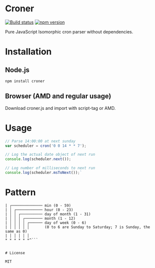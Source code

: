 
# Croner

[![Build status](https://travis-ci.org/Hexagon/croner.svg)](https://travis-ci.org/Hexagon/thinker-fts) [![npm version](https://badge.fury.io/js/croner.svg)](https://badge.fury.io/js/croner)

Pure JavaScript Isomorphic cron parser without dependencies.


# Installation

## Node.js 

```npm install croner```

## Browser (AMD and regular usage) 

Download croner.js and import with script-tag or AMD.


# Usage
```javascript
// Parse 14:00:00 at next sunday
var scheduler = cron('0 0 14 * * 7');

// Log the actual date object of next run
console.log(scheduler.next());

// Log number of milliseconds to next run
console.log(scheduler.msToNext());`
```


# Pattern
```┌──────────────── sec (0 - 59)
| ┌────────────── min (0 - 59)
| │ ┌──────────── hour (0 - 23)
| │ │ ┌────────── day of month (1 - 31)
| │ │ │ ┌──────── month (1 - 12)
| │ │ │ │ ┌────── day of week (0 - 6) 
| │ │ │ │ │       (0 to 6 are Sunday to Saturday; 7 is Sunday, the same as 0)
| │ │ │ │ │
* * * * * *^```


# License

MIT
